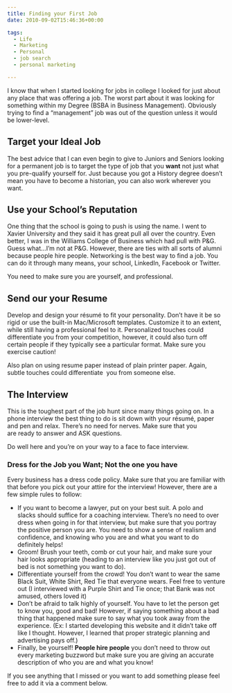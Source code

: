 ```yaml
---
title: Finding your First Job
date: 2010-09-02T15:46:36+00:00

tags:
  - Life
  - Marketing
  - Personal
  - job search
  - personal marketing

---
```


I know that when I started looking for jobs in college I looked for just about any place that was offering a job. The worst part about it was looking for something within my Degree (BSBA in Business Management). Obviously trying to find a &#8220;management&#8221; job was out of the question unless it would be lower-level.

## Target your Ideal Job

The best advice that I can even begin to give to Juniors and Seniors looking for a permanent job is to target the type of job that you **want** not just what you pre-qualify yourself for. Just because you got a History degree doesn&#8217;t mean you have to become a historian, you can also work wherever you want.

## Use your School&#8217;s Reputation

One thing that the school is going to push is using the name. I went to Xavier University and they said it has great pull all over the country. Even better, I was in the Williams College of Business which had pull with P&G. Guess what&#8230;I&#8217;m not at P&G. However, there are ties with all sorts of alumni because people hire people. Networking is the best way to find a job. You can do it through many means, your school, LinkedIn, Facebook or Twitter.

You need to make sure you are yourself, and professional.

## Send our your Resume

Develop and design your résumé to fit your personality. Don&#8217;t have it be so rigid or use the built-in Mac/Microsoft templates. Customize it to an extent, while still having a professional feel to it. Personalized touches could differentiate you from your competition, however, it could also turn off certain people if they typically see a particular format. Make sure you exercise caution!

Also plan on using resume paper instead of plain printer paper. Again, subtle touches could differentiate  you from someone else.

## The Interview

This is the toughest part of the job hunt since many things going on. In a phone interview the best thing to do is sit down with your résumé, paper and pen and relax. There&#8217;s no need for nerves. Make sure that you are ready to answer and ASK questions.

Do well here and you&#8217;re on your way to a face to face interview.

### Dress for the Job you Want; Not the one you have

Every business has a dress code policy. Make sure that you are familiar with that before you pick out your attire for the interview! However, there are a few simple rules to follow:

  * If you want to become a lawyer, put on your best suit. A polo and slacks should suffice for a coaching interview. There&#8217;s no need to over dress when going in for that interview, but make sure that you portray the positive person you are. You need to show a sense of realism and confidence, and knowing who you are and what you want to do definitely helps!
  * Groom! Brush your teeth, comb or cut your hair, and make sure your hair looks appropriate (heading to an interview like you just got out of bed is not something you want to do).
  * Differentiate yourself from the crowd! You don&#8217;t want to wear the same Black Suit, White Shirt, Red Tie that everyone wears. Feel free to venture out (I interviewed with a Purple Shirt and Tie once; that Bank was not amused, others loved it)
  * Don&#8217;t be afraid to talk highly of yourself. You have to let the person get to know you, good and bad! However, if saying something about a bad thing that happened make sure to say what you took away from the experience. (Ex: I started developing this website and it didn&#8217;t take off like I thought. However, I learned that proper strategic planning and advertising pays off.)
  * Finally, be yourself! **People hire people** you don&#8217;t need to throw out every marketing buzzword but make sure you are giving an accurate description of who you are and what you know!

If you see anything that I missed or you want to add something please feel free to add it via a comment below.